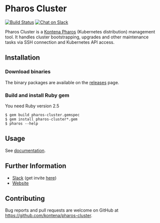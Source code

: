 # Pharos Cluster

[![Build Status](https://travis-ci.org/kontena/pharos-cluster.svg?branch=master)](https://travis-ci.org/kontena/pharos-cluster)
[![Chat on Slack](https://img.shields.io/badge/chat-on%20slack-green.svg?logo=slack&longCache=true&style=flat-square)](https://join.slack.com/t/kontenacommunity/shared_invite/enQtOTc5NjAyNjYyOTk4LWU1NDQ0ZGFkOWJkNTRhYTc2YjVmZDdkM2FkNGM5MjhiYTRhMDU2NDQ1MzIyMDA4ZGZlNmExOTc0N2JmY2M3ZGI)

Pharos Cluster is a [Kontena Pharos](https://pharos.sh) (Kubernetes distribution) management tool. It handles cluster bootstrapping, upgrades and other maintenance tasks via SSH connection and Kubernetes API access.

## Installation

### Download binaries

The binary packages are available on the [releases](https://github.com/kontena/pharos-cluster/releases) page.

### Build and install Ruby gem

You need Ruby version 2.5

```
$ gem build pharos-cluster.gemspec
$ gem install pharos-cluster*.gem
$ pharos --help
```

## Usage

See [documentation](https://docs.k8spharos.dev/).

## Further Information

- [Slack](https://kontenacommunity.slack.com) (get invite [here](https://join.slack.com/t/kontenacommunity/shared_invite/enQtOTc5NjAyNjYyOTk4LWU1NDQ0ZGFkOWJkNTRhYTc2YjVmZDdkM2FkNGM5MjhiYTRhMDU2NDQ1MzIyMDA4ZGZlNmExOTc0N2JmY2M3ZGI))
- [Website](https://pharos.sh/)

## Contributing

Bug reports and pull requests are welcome on GitHub at https://github.com/kontena/pharos-cluster.
